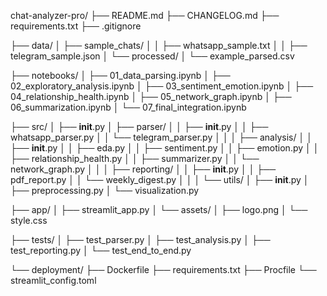 chat-analyzer-pro/
├── README.md
├── CHANGELOG.md
├── requirements.txt
├── .gitignore

├── data/
│   ├── sample_chats/
│   │   ├── whatsapp_sample.txt
│   │   ├── telegram_sample.json
│   └── processed/
│       └── example_parsed.csv

├── notebooks/
│   ├── 01_data_parsing.ipynb
│   ├── 02_exploratory_analysis.ipynb
│   ├── 03_sentiment_emotion.ipynb
│   ├── 04_relationship_health.ipynb
│   ├── 05_network_graph.ipynb
│   ├── 06_summarization.ipynb
│   └── 07_final_integration.ipynb

├── src/
│   ├── __init__.py
│   ├── parser/
│   │   ├── __init__.py
│   │   ├── whatsapp_parser.py
│   │   └── telegram_parser.py
│   │
│   ├── analysis/
│   │   ├── __init__.py
│   │   ├── eda.py
│   │   ├── sentiment.py
│   │   ├── emotion.py
│   │   ├── relationship_health.py
│   │   ├── summarizer.py
│   │   └── network_graph.py
│   │
│   ├── reporting/
│   │   ├── __init__.py
│   │   ├── pdf_report.py
│   │   └── weekly_digest.py
│   │
│   └── utils/
│       ├── __init__.py
│       ├── preprocessing.py
│       └── visualization.py

├── app/
│   ├── streamlit_app.py
│   └── assets/
│       ├── logo.png
│       └── style.css

├── tests/
│   ├── test_parser.py
│   ├── test_analysis.py
│   ├── test_reporting.py
│   └── test_end_to_end.py

└── deployment/
    ├── Dockerfile
    ├── requirements.txt
    ├── Procfile
    └── streamlit_config.toml
